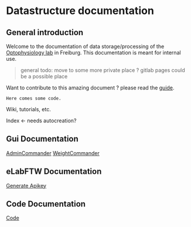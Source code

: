 # Datastructure documentation
## General introduction
Welcome to the documentation of data storage/processing of the [Optophysiology lab](https://www.optophysiology.uni-freiburg.de/) in Freiburg.
This documentation is meant for internal use.
 > general todo: move to some more private place ? gitlab pages could be a possible place

Want to contribute to this amazing document ? please read the [guide](DocumentationTutorial.md).


~~~~~~~~
Here comes some code.
~~~~~~~~

Wiki, tutorials, etc.

Index <- needs autocreation?

## Gui Documentation
[AdminCommander](gui_documentation/AdminCommander.md)
[WeightCommander](gui_documentation/WeightCommander.md)

## eLabFTW Documentation
[Generate Apikey](eLabFTW_documentation/generate_apikey.md)

## Code Documentation
[Code](code_documentation/code_index.md)